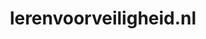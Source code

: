---
layout: post
title:  "lerenvoorveiligheid.nl"
internal_url:  "/dutchgov/lerenvoorveiligheid.nl.html"
categories: dutchgov
---